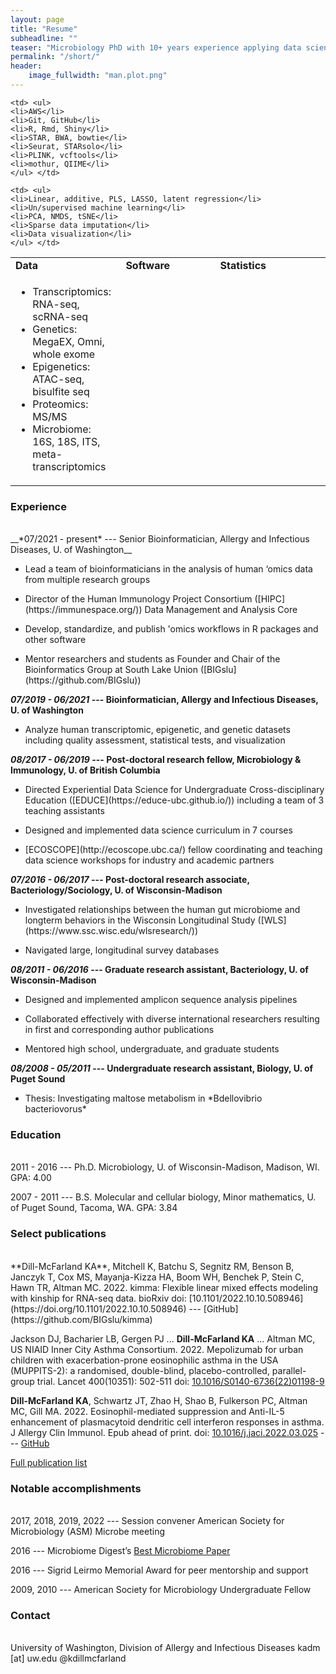 ```yaml
---
layout: page
title: "Resume"
subheadline: ""
teaser: "Microbiology PhD with 10+ years experience applying data science and statistics to biological problems. Skilled leader of teams with diverse backgrounds and varied training. Expertise in next-generation sequencing from experimental design to publication. Effective communicator with formal teaching experience. Specific skills include:"
permalink: "/short/"
header:
    image_fullwidth: "man.plot.png"
---
```


<table border="0" width="100%" class="center">
 <tr>
    <td width="35%"><b style="font-size:16px">Data</b></td>
    <td width="30%"><b style="font-size:16px">Software</b></td>
    <td width="35%"><b style="font-size:16px">Statistics</b></td>
 </tr>
 <tr>
    <td> <ul>
    <li>Transcriptomics: RNA-seq, scRNA-seq</li>
    <li>Genetics: MegaEX, Omni, whole exome</li>
    <li>Epigenetics: ATAC-seq, bisulfite seq</li>
    <li>Proteomics: MS/MS</li>
    <li>Microbiome: 16S, 18S, ITS, meta-transcriptomics</li>
    </ul> </td>
    
    <td> <ul>
    <li>AWS</li>
    <li>Git, GitHub</li>
    <li>R, Rmd, Shiny</li>
    <li>STAR, BWA, bowtie</li>
    <li>Seurat, STARsolo</li>
    <li>PLINK, vcftools</li>
    <li>mothur, QIIME</li>
    </ul> </td>
    
    <td> <ul>
    <li>Linear, additive, PLS, LASSO, latent regression</li>
    <li>Un/supervised machine learning</li>
    <li>PCA, NMDS, tSNE</li>
    <li>Sparse data imputation</li>
    <li>Data visualization</li>
    </ul> </td>
 </tr>
</table>

### Experience
<br>
__*07/2021 - present* --- Senior Bioinformatician, Allergy and Infectious Diseases, U. of Washington__

<ul><li>Lead a team of bioinformaticians in the analysis of human ‘omics data from multiple research groups</li></ul>
<ul><li>Director of the Human Immunology Project Consortium ([HIPC](https://immunespace.org/)) Data Management and Analysis Core</li></ul>
<ul><li>Develop, standardize, and publish 'omics workflows in R packages and other software</li></ul>
<ul><li>Mentor researchers and students as Founder and Chair of the Bioinformatics Group at South Lake Union ([BIGslu](https://github.com/BIGslu))</li></ul>

__*07/2019 - 06/2021* --- Bioinformatician, Allergy and Infectious Diseases, U. of Washington__

<ul><li>Analyze human transcriptomic, epigenetic, and genetic datasets including quality assessment, statistical tests, and visualization</li></ul>

__*08/2017 - 06/2019* --- Post-doctoral research fellow, Microbiology & Immunology, U. of British Columbia__

<ul><li>Directed Experiential Data Science for Undergraduate Cross-disciplinary Education ([EDUCE](https://educe-ubc.github.io/)) including a team of 3 teaching assistants</li></ul>
<ul><li>Designed and implemented data science curriculum in 7 courses</li></ul>
<ul><li> [ECOSCOPE](http://ecoscope.ubc.ca/) fellow coordinating and teaching data science workshops for industry and academic partners</li></ul>

__*07/2016 - 06/2017*	--- Post-doctoral research associate, Bacteriology/Sociology, U. of Wisconsin-Madison__
<ul><li>Investigated relationships between the human gut microbiome and longterm behaviors in the Wisconsin Longitudinal Study ([WLS](https://www.ssc.wisc.edu/wlsresearch/))</li></ul>
<ul><li>Navigated large, longitudinal survey databases </li></ul> 

__*08/2011 - 06/2016*	--- Graduate research assistant, Bacteriology, U. of Wisconsin-Madison__
<ul><li>Designed and implemented amplicon sequence analysis pipelines</li></ul>
<ul><li>Collaborated effectively with diverse international researchers resulting in first and corresponding author publications</li></ul>
<ul><li>Mentored high school, undergraduate, and graduate students </li></ul> 

__*08/2008 - 05/2011* --- Undergraduate research assistant, Biology, U. of Puget Sound__
<ul><li>Thesis: Investigating maltose metabolism in *Bdellovibrio bacteriovorus*</li></ul>  


### Education
<br>
2011 - 2016	--- Ph.D. Microbiology, U. of Wisconsin-Madison, Madison, WI. GPA: 4.00

2007 - 2011	--- B.S. Molecular and cellular biology, Minor mathematics, U. of Puget Sound, Tacoma, WA. GPA: 3.84

### Select publications
<br>
**Dill-McFarland KA**, Mitchell K, Batchu S, Segnitz RM, Benson B, Janczyk T, Cox MS, Mayanja-Kizza HA, Boom WH, Benchek P, Stein C, Hawn TR, Altman MC. 2022. kimma: Flexible linear mixed effects modeling with kinship for RNA-seq data. bioRxiv doi: [10.1101/2022.10.10.508946](https://doi.org/10.1101/2022.10.10.508946) --- [GitHub](https://github.com/BIGslu/kimma)

Jackson DJ, Bacharier LB, Gergen PJ ... **Dill-McFarland KA** ... Altman MC, US NIAID Inner City Asthma Consortium. 2022. Mepolizumab for urban children with exacerbation-prone eosinophilic asthma in the USA (MUPPITS-2): a randomised, double-blind, placebo-controlled, parallel-group trial. Lancet 400(10351): 502-511 doi: [10.1016/S0140-6736(22)01198-9](https://doi.org/10.1016/s0140-6736(22)01198-9)

**Dill-McFarland KA**, Schwartz JT, Zhao H, Shao B, Fulkerson PC, Altman MC, Gill MA. 2022. Eosinophil-mediated suppression and Anti-IL-5 enhancement of plasmacytoid dendritic cell interferon responses in asthma. J Allergy Clin Immunol. Epub ahead of print. doi: [10.1016/j.jaci.2022.03.025](https://doi.org/10.1016/j.jaci.2022.03.025) --- [GitHub](https://github.com/altman-lab/P259_pDC_public)

[Full publication list](https://kdillmcfarland.github.io/pubs/)

### Notable accomplishments
<br>
2017, 2018, 2019, 2022 --- Session convener American Society for Microbiology (ASM) Microbe meeting

2016 --- Microbiome Digest’s [Best Microbiome Paper](https://microbiomedigest.com/2016/12/31/winners-of-the-best-microbiome-papers-of-2016/)

2016 --- Sigrid Leirmo Memorial Award for peer mentorship and support

2009, 2010 --- American Society for Microbiology Undergraduate Fellow

### Contact
<br>
University of Washington, Division of Allergy and Infectious Diseases  
kadm [at] uw.edu  
@kdillmcfarland
